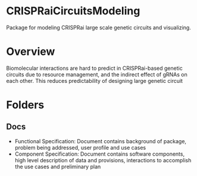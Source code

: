 # CRISPRaiCircuitsModeling
Package for modeling CRISPRai large scale genetic circuits and visualizing.

# Overview
Biomolecular interactions are hard to predict in CRISPRai-based genetic circuits due to resource management, and the indirect effect of gRNAs on each other. This reduces predictability of designing large genetic circuit

# Folders
## Docs
- Functional Specification: Document contains background of package, problem being addressed, user profile and use cases
- Component Specification: Document contains software components, high level description of data and provisions, interactions to accomplish the use cases and preliminary plan


